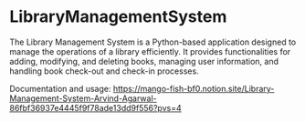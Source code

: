 # LibraryManagementSystem
The Library Management System is a Python-based application designed to manage the operations of a library efficiently. It provides functionalities for adding, modifying, and deleting books, managing user information, and handling book check-out and check-in processes.

Documentation and usage: https://mango-fish-bf0.notion.site/Library-Management-System-Arvind-Agarwal-86fbf36937e4445f9f78ade13dd9f556?pvs=4
